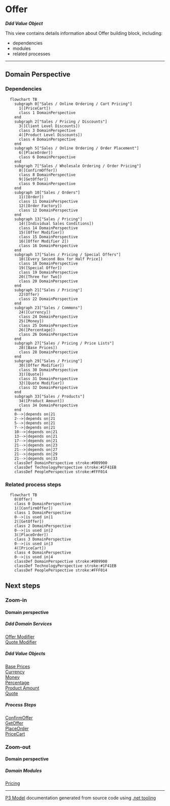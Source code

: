 ﻿
# Offer

***Ddd Value Object***  

This view contains details information about Offer building block, including:
- dependencies
- modules
- related processes  

---



## Domain Perspective


### Dependencies

```mermaid
  flowchart TB
    subgraph 0["Sales / Online Ordering / Cart Pricing"]
      1([PriceCart])
      class 1 DomainPerspective
    end
    subgraph 2["Sales / Pricing / Discounts"]
      3([Client Level Discounts])
      class 3 DomainPerspective
      4([Product Level Discounts])
      class 4 DomainPerspective
    end
    subgraph 5["Sales / Online Ordering / Order Placement"]
      6([PlaceOrder])
      class 6 DomainPerspective
    end
    subgraph 7["Sales / Wholesale Ordering / Order Pricing"]
      8([ConfirmOffer])
      class 8 DomainPerspective
      9([GetOffer])
      class 9 DomainPerspective
    end
    subgraph 10["Sales / Orders"]
      11([Order])
      class 11 DomainPerspective
      12([Order Factory])
      class 12 DomainPerspective
    end
    subgraph 13["Sales / Pricing"]
      14([Individual Sales Conditions])
      class 14 DomainPerspective
      15([Offer Modifier])
      class 15 DomainPerspective
      16([Offer Modifier 2])
      class 16 DomainPerspective
    end
    subgraph 17["Sales / Pricing / Special Offers"]
      18([Every Second Box for Half Price])
      class 18 DomainPerspective
      19([Special Offer])
      class 19 DomainPerspective
      20([Three for Two])
      class 20 DomainPerspective
    end
    subgraph 21["Sales / Pricing"]
      22(Offer)
      class 22 DomainPerspective
    end
    subgraph 23["Sales / Commons"]
      24([Currency])
      class 24 DomainPerspective
      25([Money])
      class 25 DomainPerspective
      26([Percentage])
      class 26 DomainPerspective
    end
    subgraph 27["Sales / Pricing / Price Lists"]
      28([Base Prices])
      class 28 DomainPerspective
    end
    subgraph 29["Sales / Pricing"]
      30([Offer Modifier])
      class 30 DomainPerspective
      31([Quote])
      class 31 DomainPerspective
      32([Quote Modifier])
      class 32 DomainPerspective
    end
    subgraph 33["Sales / Products"]
      34([Product Amount])
      class 34 DomainPerspective
    end
    0-->|depends on|21
    2-->|depends on|21
    5-->|depends on|21
    7-->|depends on|21
    10-->|depends on|21
    13-->|depends on|21
    17-->|depends on|21
    21-->|depends on|23
    21-->|depends on|27
    21-->|depends on|29
    21-->|depends on|33
    classDef DomainPerspective stroke:#009900
    classDef TechnologyPerspective stroke:#1F41EB
    classDef PeoplePerspective stroke:#FFF014
```

### Related process steps

```mermaid
  flowchart TB
    0(Offer)
    class 0 DomainPerspective
    1([ConfirmOffer])
    class 1 DomainPerspective
    0-->|is used in|1
    2([GetOffer])
    class 2 DomainPerspective
    0-->|is used in|2
    3([PlaceOrder])
    class 3 DomainPerspective
    0-->|is used in|3
    4([PriceCart])
    class 4 DomainPerspective
    0-->|is used in|4
    classDef DomainPerspective stroke:#009900
    classDef TechnologyPerspective stroke:#1F41EB
    classDef PeoplePerspective stroke:#FFF014
```

## Next steps


### Zoom-in


#### Domain perspective


##### Ddd Domain Services

[Offer Modifier](OfferModifier.md)  
[Quote Modifier](QuoteModifier.md)  

##### Ddd Value Objects

[Base Prices](PriceLists/BasePrices.md)  
[Currency](../Commons/Currency.md)  
[Money](../Commons/Money.md)  
[Percentage](../Commons/Percentage.md)  
[Product Amount](../Products/ProductAmount.md)  
[Quote](Quote.md)  

##### Process Steps

[ConfirmOffer](../WholesaleOrdering/OrderPricing/ConfirmOffer.md)  
[GetOffer](../WholesaleOrdering/OrderPricing/GetOffer.md)  
[PlaceOrder](../OnlineOrdering/OrderPlacement/PlaceOrder.md)  
[PriceCart](../OnlineOrdering/CartPricing/PriceCart.md)  

### Zoom-out


#### Domain perspective


##### Domain Modules

[Pricing](Pricing.md)  

---

[P3 Model](https://github.com/P3-model/P3-model) documentation generated from source code using [.net tooling](https://github.com/P3-model/P3-model-dotnet)